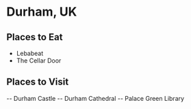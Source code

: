 # Durham, UK

## Places to Eat
- Lebabeat
- The Cellar Door

## Places to Visit
-- Durham Castle
-- Durham Cathedral
-- Palace Green Library